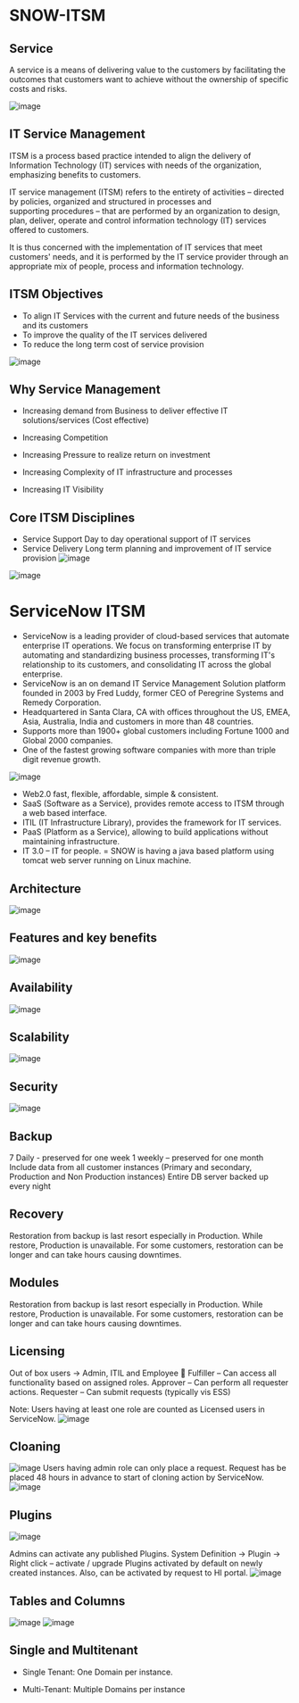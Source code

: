# SNOW-ITSM

## Service
A service is a means of delivering value to the customers by facilitating the outcomes that customers want to achieve without the ownership of specific costs and risks.

![image](https://user-images.githubusercontent.com/12488769/148668601-e9650050-b0c7-4d22-bd4c-ddec2c281b0f.png)

## IT Service Management
ITSM is a process based practice intended to align the delivery of Information Technology (IT) services with needs of the organization, emphasizing benefits to customers.

IT service management (ITSM) refers to the entirety of activities – directed by policies, organized and structured in processes and supporting procedures – that are performed by an organization to design, plan, deliver, operate and control information technology (IT) services offered to customers.

It is thus concerned with the implementation of IT services that meet customers' needs, and it is performed by the IT service provider through an appropriate mix of people, process and information technology.


## ITSM Objectives
- To align IT Services with the current and future needs of the business and its customers
- To improve the quality of the IT services delivered
- To reduce the long term cost of service provision

![image](https://user-images.githubusercontent.com/12488769/148668644-d770f40a-6707-4bcf-a66f-97c91df666a6.png)

## Why Service Management
- Increasing demand from Business to deliver effective IT solutions/services (Cost effective)

- Increasing Competition

- Increasing Pressure to realize return on investment

- Increasing Complexity of IT infrastructure and processes

- Increasing IT Visibility

## Core ITSM Disciplines
- Service Support
Day to day operational support of IT services
- Service Delivery
Long term planning and improvement of IT service provision
![image](https://user-images.githubusercontent.com/12488769/148668689-795ed7c1-cb3e-4fa8-9aa4-fbfec737a44a.png)

![image](https://user-images.githubusercontent.com/12488769/148668705-cb760c04-1421-4eb0-8f95-dfbe2fe7cd37.png)

# ServiceNow ITSM
- ServiceNow is a leading provider of cloud-based services that automate enterprise IT operations. We focus on transforming enterprise IT by automating and standardizing business processes, transforming IT's relationship to its customers, and consolidating IT across the global enterprise. 
- ServiceNow is an on demand IT Service Management Solution platform founded in 2003 by Fred Luddy, former CEO of Peregrine Systems and Remedy Corporation.
- Headquartered in Santa Clara, CA with offices throughout the US, EMEA, Asia, Australia, India and customers in more than 48 countries.
- Supports more than 1900+ global customers including Fortune 1000 and Global 2000 companies.
- One of the fastest growing software companies with more than triple digit revenue growth.

![image](https://user-images.githubusercontent.com/12488769/148668775-67b2c913-02aa-4471-81c2-e2931b1de362.png)


- Web2.0 fast, flexible, affordable, simple & consistent.
- SaaS (Software as a Service), provides remote access to ITSM through a web based interface.
- ITIL (IT Infrastructure Library), provides the framework for IT services.
- PaaS (Platform as a Service), allowing to build applications without maintaining infrastructure.
- IT 3.0 – IT for people.
= SNOW is having a java based platform using tomcat web server running on                            Linux machine.


## Architecture
![image](https://user-images.githubusercontent.com/12488769/148668840-d93227e0-b66a-448a-8d92-1dd40d94b905.png)

## Features and key benefits
![image](https://user-images.githubusercontent.com/12488769/148668860-86140ac1-0d2b-442f-b1fd-b1f852388eac.png)

## Availability
![image](https://user-images.githubusercontent.com/12488769/148668867-e4cdfc76-5634-4e11-8b22-8cfde14a21d2.png)

## Scalability
![image](https://user-images.githubusercontent.com/12488769/148668870-ffb39701-f283-4d60-9213-4cde9f5de395.png)

## Security
![image](https://user-images.githubusercontent.com/12488769/148668874-a0b362af-f289-4bfe-b196-fd637e4a225b.png)

## Backup
7 Daily - preserved for one week
1 weekly – preserved for one month
Include data from all customer instances (Primary and secondary, Production and Non Production instances) 
Entire DB server backed up every night 

## Recovery
Restoration from backup is last resort especially in Production.
While restore, Production is unavailable.
For some customers, restoration can be longer and can take hours causing downtimes.

## Modules
Restoration from backup is last resort especially in Production.
While restore, Production is unavailable.
For some customers, restoration can be longer and can take hours causing downtimes.

## Licensing
Out of box users -> Admin, ITIL and Employee

Fulfiller – Can access all functionality based on assigned roles. 
Approver – Can perform all requester actions. 
Requester – Can submit requests (typically vis ESS) 

Note: Users having at least one role are counted as Licensed users in ServiceNow.
![image](https://user-images.githubusercontent.com/12488769/148668913-415089f3-053a-469e-92bb-36cd9b56e939.png)

## Cloaning
![image](https://user-images.githubusercontent.com/12488769/148668919-03f72816-73b2-465c-a57d-1a810c6c51d9.png)
Users having admin role can only place a request. 
Request has be placed 48 hours in advance to start of cloning action by ServiceNow.
![image](https://user-images.githubusercontent.com/12488769/148668925-8776821e-457e-45cb-8722-7d30e21be94b.png)

## Plugins
![image](https://user-images.githubusercontent.com/12488769/148668929-f210c65c-4f62-4308-bd5d-84ce9a10ac08.png)

Admins can activate any published Plugins. 
System Definition -> Plugin -> Right click – activate / upgrade
Plugins activated by default on newly created instances. 
Also, can be activated by request to HI portal.
![image](https://user-images.githubusercontent.com/12488769/148668933-aa193606-b4e8-4a3c-b988-46ebc2c8ab35.png)

## Tables and Columns
![image](https://user-images.githubusercontent.com/12488769/148668943-e8a81481-d6f2-4e78-9475-671c0bd78290.png)
![image](https://user-images.githubusercontent.com/12488769/148668949-a3645f4c-d5c2-499a-ad13-6b3e46a90b22.png)

## Single and Multitenant
- Single Tenant: One Domain per instance.

- Multi-Tenant: Multiple Domains per instance















